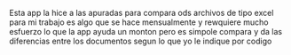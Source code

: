 Esta app la hice a las apuradas para compara ods archivos de tipo excel para mi trabajo es algo que se hace mensualmente y rewquiere mucho esfuerzo lo que la app ayuda un monton pero es simpole compara y da las diferencias entre los documentos segun lo que yo le indique por codigo
